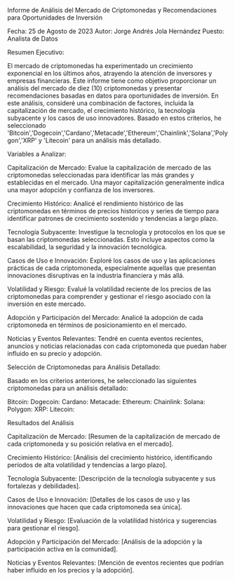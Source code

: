 Informe de Análisis del Mercado de Criptomonedas y Recomendaciones para Oportunidades de Inversión

Fecha: 25 de Agosto de 2023
Autor: Jorge Andrés Jola Hernández
Puesto: Analista de Datos

Resumen Ejecutivo:

El mercado de criptomonedas ha experimentado un crecimiento exponencial en los últimos años, atrayendo la atención de inversores y empresas financieras. Este informe tiene como objetivo proporcionar un análisis del mercado de diez (10) criptomonedas y presentar recomendaciones basadas en datos para oportunidades de inversión. En este análisis, consideré una combinación de factores, incluida la capitalización de mercado, el crecimiento histórico, la tecnología subyacente y los casos de uso innovadores. Basado en estos criterios, he seleccionado 'Bitcoin','Dogecoin','Cardano','Metacade','Ethereum','Chainlink','Solana','Polygon','XRP' y 'Litecoin' para un análisis más detallado.

Variables a Analizar:

Capitalización de Mercado: Evalue la capitalización de mercado de las criptomonedas seleccionadas para identificar las más grandes y establecidas en el mercado. Una mayor capitalización generalmente indica una mayor adopción y confianza de los inversores.

Crecimiento Histórico: Analicé el rendimiento histórico de las criptomonedas en términos de precios historicos y series de tiempo para identificar patrones de crecimiento sostenido y tendencias a largo plazo.

Tecnología Subyacente: Investigue la tecnología y protocolos en los que se basan las criptomonedas seleccionadas. Esto incluye aspectos como la escalabilidad, la seguridad y la innovación tecnológica.

Casos de Uso e Innovación: Exploré los casos de uso y las aplicaciones prácticas de cada criptomoneda, especialmente aquellas que presentan innovaciones disruptivas en la industria financiera y más allá.

Volatilidad y Riesgo: Evalué la volatilidad reciente de los precios de las criptomonedas para comprender y gestionar el riesgo asociado con la inversión en este mercado.

Adopción y Participación del Mercado: Analicé la adopción de cada criptomoneda en términos de posicionamiento en el mercado.

Noticias y Eventos Relevantes: Tendré en cuenta eventos recientes, anuncios y noticias relacionadas con cada criptomoneda que puedan haber influido en su precio y adopción.

Selección de Criptomonedas para Análisis Detallado:

Basado en los criterios anteriores, he seleccionado las siguientes criptomonedas para un análisis detallado:

Bitcoin: 
Dogecoin:
Cardano:
Metacade:
Ethereum:
Chainlink:
Solana:
Polygon:
XRP:
Litecoin:

Resultados del Análisis

Capitalización de Mercado: [Resumen de la capitalización de mercado de cada criptomoneda y su posición relativa en el mercado].

Crecimiento Histórico: [Análisis del crecimiento histórico, identificando períodos de alta volatilidad y tendencias a largo plazo].

Tecnología Subyacente: [Descripción de la tecnología subyacente y sus fortalezas y debilidades].

Casos de Uso e Innovación: [Detalles de los casos de uso y las innovaciones que hacen que cada criptomoneda sea única].

Volatilidad y Riesgo: [Evaluación de la volatilidad histórica y sugerencias para gestionar el riesgo].

Adopción y Participación del Mercado: [Análisis de la adopción y la participación activa en la comunidad].

Noticias y Eventos Relevantes: [Mención de eventos recientes que podrían haber influido en los precios y la adopción].


